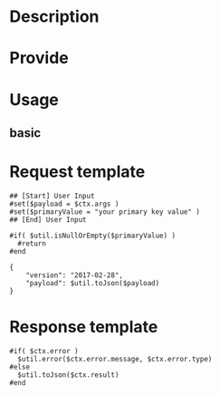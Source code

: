 # Description
# Provide
# Usage
## basic
# Request template
```velocity
## [Start] User Input
#set($payload = $ctx.args )
#set($primaryValue = "your primary key value" )
## [End] User Input

#if( $util.isNullOrEmpty($primaryValue) )
  #return
#end

{
    "version": "2017-02-28",
    "payload": $util.toJson($payload)
}
```
# Response template
```velocity
#if( $ctx.error )
  $util.error($ctx.error.message, $ctx.error.type)
#else
  $util.toJson($ctx.result)
#end
```
